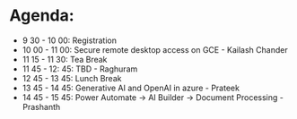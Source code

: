 # Agenda:

* 9 30 - 10 00: Registration
*  10 00 - 11 00: Secure remote desktop access on GCE - Kailash Chander
* 11 15 - 11 30: Tea Break
* 11 45 - 12: 45: TBD - Raghuram
* 12 45 - 13 45: Lunch Break
* 13 45 - 14 45: Generative AI and OpenAI in azure - Prateek
* 14 45 - 15 45: Power Automate -> AI Builder -> Document Processing - Prashanth
